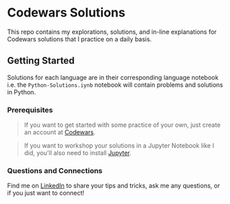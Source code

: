 # Codewars Solutions

This repo contains my explorations, solutions, and in-line explanations for Codewars solutions that I practice on a daily basis.

## Getting Started

Solutions for each language are in their corresponding language notebook i.e. the `Python-Solutions.iynb` notebook will contain problems and solutions in Python.

### Prerequisites

> If you want to get started with some practice of your own, just create an account at [Codewars](https://www.codewars.com).

> If you want to workshop your solutions in a Jupyter Notebook like I did, you'll also need to install [Jupyter](http://jupyter.readthedocs.io/en/latest/install.html).

### Questions and Connections

Find me on [LinkedIn](https://www.linkedin.com/in/dodgemcintosh/) to share your tips and tricks, ask me any questions, or if you just want to connect!